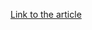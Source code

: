 [Link to the article](https://microsoft.com/security/blog/2021/09/21/catching-the-big-fish-analyzing-a-large-scale-phishing-as-a-service-operation/)
